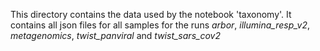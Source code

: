 This directory contains the data used by the notebook 'taxonomy'. It contains all json files for all samples for the runs *arbor*, 
*illumina_resp_v2*, *metagenomics*, *twist_panviral* and *twist_sars_cov2*
